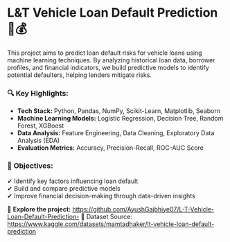 # L&T Vehicle Loan Default Prediction 🚗💰  

This project aims to predict loan default risks for vehicle loans using machine learning techniques. By analyzing historical loan data, borrower profiles, and financial indicators, we build predictive models to identify potential defaulters, helping lenders mitigate risks.  

### 🔍 **Key Highlights:**  
- **Tech Stack:** Python, Pandas, NumPy, Scikit-Learn, Matplotlib, Seaborn  
- **Machine Learning Models:** Logistic Regression, Decision Tree, Random Forest, XGBoost  
- **Data Analysis:** Feature Engineering, Data Cleaning, Exploratory Data Analysis (EDA)  
- **Evaluation Metrics:** Accuracy, Precision-Recall, ROC-AUC Score  

### 📌 **Objectives:**  
✔ Identify key factors influencing loan default  
✔ Build and compare predictive models  
✔ Improve financial decision-making through data-driven insights  

🔗 **Explore the project:** https://github.com/AyushGajbhiye07/L-T-Vehicle-Loan-Default-Prediction-
📌 Dataset Source: https://www.kaggle.com/datasets/mamtadhaker/lt-vehicle-loan-default-prediction





